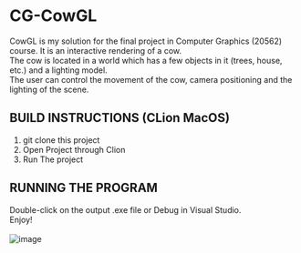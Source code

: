 # CG-CowGL
CowGL is my solution for the final project in Computer Graphics (20562) course. It is an interactive rendering of a cow. </br>
The cow is located in a world which has a few objects in it (trees, house, etc.) and a lighting model. </br>
The user can control the movement of the cow, camera positioning and the lighting of the scene.
## BUILD INSTRUCTIONS (CLion MacOS)
1. git clone this project
2. Open Project through Clion
3. Run The project
## RUNNING THE PROGRAM
Double-click on the output .exe file or Debug in Visual Studio. </br>
Enjoy! </br> </br>
![image](https://github.com/0rokuSaki/CG-CowGL/assets/54452602/a1472d6f-d7a0-4fd7-8676-e5d6ed03ae1d)
